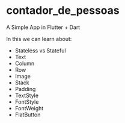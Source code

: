 # contador_de_pessoas
A Simple App in Flutter + Dart

In this we can learn about:
- Stateless vs Stateful
- Text
- Column
- Row
- Image
- Stack
- Padding
- TextStyle
- FontStyle
- FontWeight
- FlatButton
